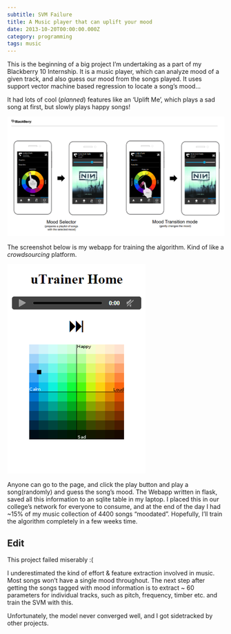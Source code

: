 ```yaml
---
subtitle: SVM Failure
title: A Music player that can uplift your mood
date: 2013-10-20T00:00:00.000Z
category: programming
tags: music
---
```


This is the beginning of a big project I’m undertaking as a part of my Blackberry 10 Internship. It is a music player, which can analyze mood of a given track, and also guess our mood from the songs played. It uses support vector machine based regression to locate a song’s mood...

It had lots of cool (*planned*) features like an ‘Uplift Me’, which plays a sad song at first, but slowly plays happy songs!

![My helpful screenshot](/media/mood.png)

The screenshot below is my webapp for training the algorithm. Kind of like a *crowdsourcing* platform.

![My helpful screenshot](/media/ut.png)

Anyone can go to the page, and click the play button and play a song(randomly) and guess the song’s mood. The Webapp written in flask, saved all this information to an sqlite table in my laptop. I placed this in our college’s network for everyone to consume, and at the end of the day I had \~15% of my music collection of 4400 songs “moodated”. Hopefully, I’ll train the algorithm completely in a few weeks time.

## Edit

This project failed miserably :(

I underestimated the kind of effort & feature extraction involved in music. Most songs won’t have a single mood throughout. The next step after getting the songs tagged with mood information is to extract \~ 60 parameters for individual tracks, such as pitch, frequency, timber etc. and train the SVM with this.

Unfortunately, the model never converged well, and I got sidetracked by other projects.
